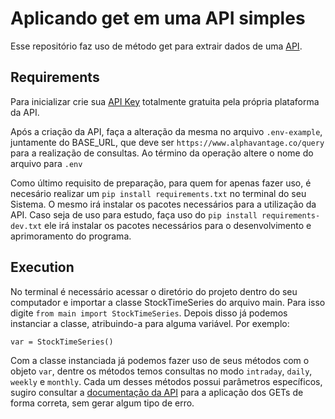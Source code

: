 # Aplicando get em uma API simples

Esse repositório faz uso de método get para extrair dados de uma [API](https://www.alphavantage.co/documentation/).

<h2>Requirements</h2>

Para inicializar crie sua [API Key](https://www.alphavantage.co/support/#api-key) totalmente gratuita pela própria plataforma da API.


Após a criação da API, faça a alteração da mesma no arquivo `.env-example`, juntamente do BASE_URL, que deve ser `https://www.alphavantage.co/query`
para a realização de consultas. Ao término da operação altere o nome do arquivo para `.env` 

Como último requisito de preparação, para quem for apenas fazer uso, é necesário realizar um `pip install requirements.txt` no terminal do seu Sistema.
O mesmo irá instalar os pacotes necessários para a utilização da API. Caso seja de uso para estudo, faça uso do `pip install requirements-dev.txt` 
ele irá instalar os pacotes necessários para o desenvolvimento e aprimoramento do programa.

<h2>Execution</h2>

No terminal é necessário acessar o diretório do projeto dentro do seu computador e importar a classe StockTimeSeries do arquivo main. Para isso digite `from main import StockTimeSeries`.
Depois disso já podemos instanciar a classe, atribuindo-a para alguma variável. Por exemplo:


`var = StockTimeSeries()`

Com a classe instanciada já podemos fazer uso de seus métodos com o objeto `var`, dentre os métodos temos consultas no modo `intraday`, `daily`,
`weekly` e `monthly`. Cada um desses métodos possui parâmetros específicos, sugiro consultar a [documentação da API](https://www.alphavantage.co/documentation/) para a aplicação dos GETs de forma
correta, sem gerar algum tipo de erro.

